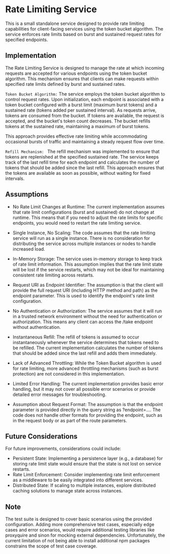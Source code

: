 # Rate Limiting Service

This is a small standalone service designed to provide rate limiting capabilities for client-facing services using the token bucket algorithm. The service enforces rate limits based on burst and sustained request rates for specified endpoints.


## Implementation

The Rate Limiting Service is designed to manage the rate at which incoming requests are accepted for various endpoints using the token bucket algorithm. This mechanism ensures that clients can make requests within specified rate limits defined by burst and sustained rates.

`Token Bucket Algorithm:`
The service employs the token bucket algorithm to control request rates. Upon initialization, each endpoint is associated with a token bucket configured with a burst limit (maximum burst tokens) and a sustained rate (tokens added per sustained interval). As requests arrive, tokens are consumed from the bucket. If tokens are available, the request is accepted, and the bucket's token count decreases. The bucket refills tokens at the sustained rate, maintaining a maximum of burst tokens.

This approach provides effective rate limiting while accommodating occasional bursts of traffic and maintaining a steady request flow over time.

`Refill Mechanism: `
The refill mechanism was implemented to ensure that tokens are replenished at the specified sustained rate. The service keeps track of the last refill time for each endpoint and calculates the number of tokens that should be added since the last refill. This approach ensures that the tokens are available as soon as possible, without waiting for fixed intervals.

## Assumptions
- No Rate Limit Changes at Runtime: The current implementation assumes that rate limit configurations (burst and sustained) do not change at runtime. This means that if you need to adjust the rate limits for specific endpoints, you would need to restart the rate limiting service.

- Single Instance, No Scaling: The code assumes that the rate limiting service will run as a single instance. There is no consideration for distributing the service across multiple instances or nodes to handle increased load.

- In-Memory Storage: The service uses in-memory storage to keep track of rate limit information. This assumption implies that the rate limit state will be lost if the service restarts, which may not be ideal for maintaining consistent rate limiting across restarts.

- Request URI as Endpoint Identifier: The assumption is that the client will provide the full request URI (including HTTP method and path) as the endpoint parameter. This is used to identify the endpoint's rate limit configuration.

- No Authentication or Authorization: The service assumes that it will run in a trusted network environment without the need for authentication or authorization. This means any client can access the /take endpoint without authentication.

- Instantaneous Refill: The refill of tokens is assumed to occur instantaneously whenever the service determines that tokens need to be refilled. The current implementation calculates the number of tokens that should be added since the last refill and adds them immediately.

- Lack of Advanced Throttling: While the Token Bucket algorithm is used for rate limiting, more advanced throttling mechanisms (such as burst protection) are not considered in this implementation.

- Limited Error Handling: The current implementation provides basic error handling, but it may not cover all possible error scenarios or provide detailed error messages for troubleshooting.

- Assumption about Request Format: The assumption is that the endpoint parameter is provided directly in the query string as ?endpoint=.... The code does not handle other formats for providing the endpoint, such as in the request body or as part of the route parameters.

## Future Considerations

For future improvements, considerations could include:

- Persistent State: Implementing a persistence layer (e.g., a database) for storing rate limit state would ensure that the state is not lost on service restarts.
- Rate Limit Enforcement: Consider implementing rate limit enforcement as a middleware to be easily integrated into different services.
- Distributed State: If scaling to multiple instances, explore distributed caching solutions to manage state across instances.


## Note
The test suite is designed to cover basic scenarios using the provided configuration. Adding more comprehensive test cases, especially edge cases and error scenarios, would require additional testing libraries like proxyquire and sinon for mocking external dependencies. Unfortunately, the current limitation of not being able to install additional npm packages constrains the scope of test case coverage.
